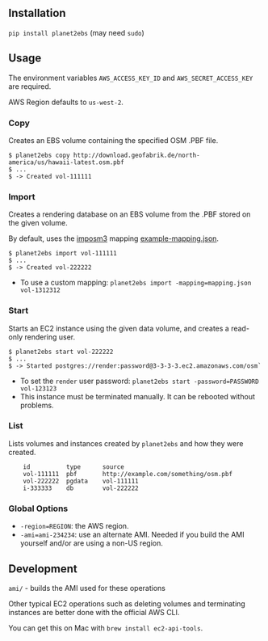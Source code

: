 ## Installation

`pip install planet2ebs` (may need `sudo`)

## Usage

The environment variables `AWS_ACCESS_KEY_ID` and `AWS_SECRET_ACCESS_KEY` are required.

AWS Region defaults to `us-west-2`.

### Copy
Creates an EBS volume containing the specified OSM .PBF file.

    $ planet2ebs copy http://download.geofabrik.de/north-america/us/hawaii-latest.osm.pbf
	$ ...
    $ -> Created vol-111111
### Import
Creates a rendering database on an EBS volume from the .PBF stored on the given volume.

By default, uses the [imposm3]() mapping [example-mapping.json]().

    $ planet2ebs import vol-111111
    $ ...
    $ -> Created vol-222222

* To use a custom mapping: `planet2ebs import -mapping=mapping.json vol-1312312`


### Start
Starts an EC2 instance using the given data volume, and creates a read-only rendering user.

    $ planet2ebs start vol-222222
    $ ...
	$ -> Started postgres://render:password@3-3-3-3.ec2.amazonaws.com/osm`

* To set the `render` user password: `planet2ebs start -password=PASSWORD vol-123123`
* This instance must be terminated manually. It can be rebooted without problems.

### List
Lists volumes and instances created by `planet2ebs` and how they were created.

		id			type	  source
        vol-111111  pbf       http://example.com/something/osm.pbf
        vol-222222  pgdata    vol-111111
        i-333333    db        vol-222222

### Global Options
  
* `-region=REGION`: the AWS region.
* `-ami=ami-234234`: use an alternate AMI. Needed if you build the AMI yourself and/or are using a non-US region.
 
## Development

`ami/` - builds the AMI used for these operations

Other typical EC2 operations such as deleting volumes and terminating instances are better done with the official AWS CLI.

You can get this on Mac with `brew install ec2-api-tools`.
